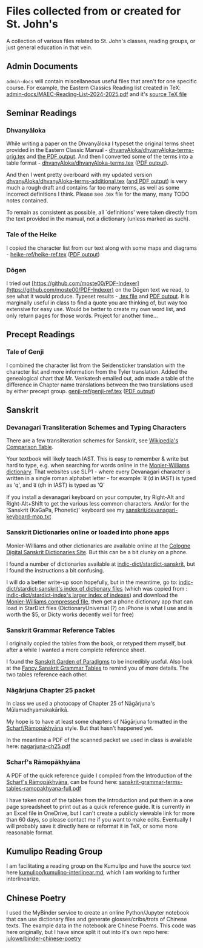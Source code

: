 # Files collected from or created for St. John's

A collection of various files related to St. John's classes, reading groups,
or just general education in that vein.

## Admin Documents

`admin-docs` will contain miscellaneous useful files that aren't for one
specific course. For example, the Eastern Classics Reading list created in TeX:
[admin-docs/MAEC-Reading-List-2024-2025.pdf](admin-docs/MAEC-Reading-List-2024-2025.pdf)
and it's [source TeX file](admin-docs/MAEC-Reading-List.tex)

## Seminar Readings

### Dhvanyāloka

While writing a paper on the Dhvanyāloka I typeset the original terms sheet
provided in the Eastern Classic Manual - [dhvanyAloka/dhvanyAloka-terms-orig.tex](dhvanyAloka/dhvanyAloka-terms-orig.tex) and [the PDF output](dhvanyAloka/dhvanyAloka-terms-orig.pdf).
And then I converted some of the terms into a table format - [dhvanyAloka/dhvanyAloka-terms.tex](dhvanyAloka/dhvanyAloka-terms.tex) ([PDF output](dhvanyAloka/dhvanyAloka-terms.pdf)).

And then I went pretty overboard with my updated version
[dhvanyAloka/dhvanyAloka-terms-additional.tex](dhvanyAloka/dhvanyAloka-terms-additional.tex)
([and PDF output](dhvanyAloka/dhvanyAloka-terms-additional.pdf))
is very much a rough draft and contains far too many terms,
as well as some incorrect definitions I think. Please see .tex file for the
many, many TODO notes contained.

To remain as consistent as possible, all `definitions' were taken directly from
the text provided in the manual, not a dictionary (unless marked as such).

### Tale of the Heike

I copied the character list from our text along with some maps and diagrams - [heike-ref/heike-ref.tex](heike-ref/heike-ref.tex) ([PDF output](heike-ref/heike-ref.pdf))

### Dōgen

I tried out [https://github.com/moste00/PDF-Indexer](https://github.com/moste00/PDF-Indexer)
on the Dōgen text we read, to see what it would produce.
Typeset results - [.tex file](dogen/heart-dogen-index.tex) and [PDF output](dogen/heart-dogen-index.pdf).
It is marginally useful in class to find a quote you are thinking of,
but way too extensive for easy use. Would be better to create my own word list,
and only return pages for those words. Project for another time...

## Precept Readings

### Tale of Genji

I combined the character list from the Seidensticker translation with the character list and more information from the Tyler translation. Added the genealogical chart that Mr. Venkatesh emailed out, adn made a table of the difference in Chapter name translations between the two translations used by either precept group. [genji-ref/genji-ref.tex](genji-ref/genji-ref.tex) ([PDF output](genji-ref/genji-ref.pdf))

## Sanskrit

### Devanagari Transliteration Schemes and Typing Characters

There are a few transliteration schemes for Sanskrit, see
[Wikipedia's Comparison Table](https://en.wikipedia.org/wiki/Devanagari_transliteration#Transliteration_comparison).

Your textbook will likely teach IAST. This is easy to remember & write but hard
to type, e.g. when searching for words online in the [Monier-Williams dictionary](https://www.sanskrit-lexicon.uni-koeln.de/scans/MWScan/2020/web/webtc1/index.php).
That websites use SLP1 - where every Devanagari character is written in a
single roman alphabet letter - for example:
ड (ḍ in IAST) is typed as 'q',
and ढ (ḍh in IAST) is typed as 'Q'

If you install a devanagari keyboard on your computer, try Right-Alt and Right-Alt+Shift to get the various less common characters. And/or for the 'Sanskrit (KaGaPa, Phonetic)' keyboard see my [sanskrit/devanagari-keyboard-map.txt](sanskrit/devanagari-keyboard-map.txt)

### Sanskrit Dictionaries online or loaded into phone apps

Monier-Williams and other dictionaries are available online at the
[Cologne Digital Sanskrit Dictionaries Site](https://www.sanskrit-lexicon.uni-koeln.de/).
But this can be a bit clunky on a phone.

I found a number of dictionaries available at
[indic-dict/stardict-sanskrit](https://github.com/indic-dict/stardict-sanskrit),
but I found the instructions a bit confusing.

I will do a better write-up soon hopefully, but in the meantime, go to:
[indic-dict/stardict-sanskrit's index of dictionary files](https://raw.githubusercontent.com/indic-dict/stardict-sanskrit/gh-pages/sa-head/en-entries/tars/tars.MD)
(which was copied from : [indic-dict/stardict-index's larger index of indexes](https://raw.githubusercontent.com/indic-dict/stardict-index/master/dictionaryIndices.md))
and download the [Monier-Williams compressed file](https://github.com/indic-dict/stardict-sanskrit/raw/gh-pages/sa-head/en-entries/tars/mw-cologne__2024-01-17_03-14-56Z__14MB.tar.gz),
then get a phone dictionary app that can load in StarDict files
(DictionaryUniversal (?) on iPhone is what I use and is worth the $5,
or Dicty works decently well for free)

### Sanskrit Grammar Reference Tables

I originally copied the tables from the book, or retyped them myself, but after
a while I wanted a more complete reference sheet.

I found the [Sanskrit Garden of Paradigms](https://www.yesvedanta.com/sanskrit/garden/)
to be incredibly useful. Also look at the
[Fancy Sanskrit Grammar Tables](https://www.yesvedanta.com/sanskrit/tenses/)
to remind you of more details. The two tables reference each other.

### Nāgārjuna Chapter 25 packet

In class we used a photocopy of Chapter 25 of Nāgārjuna's Mūlamadhyamakakārikā.

My hope is to have at least some chapters of Nāgārjuna formatted in the
[Scharf/Rāmopākhyāna](https://bookshop.org/p/books/ramopakhyana-the-story-of-rama-in-the-mahabharata-a-sanskrit-independent-study-reader-peter-scharf/10187068)
style. But that hasn't happened yet.

In the meantime a PDF of the scanned packet we used in class is available here:
[nagarjuna-ch25.pdf](sanskrit/nagarjuna-ch25.pdf)

### Scharf's Rāmopākhyāna

A PDF of the quick reference guide I compiled from the Introduction of the
[Scharf's Rāmopākhyāna](https://bookshop.org/p/books/ramopakhyana-the-story-of-rama-in-the-mahabharata-a-sanskrit-independent-study-reader-peter-scharf/10187068),
can be found here:
[sanskrit-grammar-terms-tables-ramopakhyana-full.pdf](sanskrit/sanskrit-grammar-terms-tables-ramopakhyana-full.pdf)

I have taken most of the tables from the Introduction and put them in a one
page spreadsheet to print out as a quick reference guide.
It is currently in an Excel file in OneDrive, but I can't create a publicly
viewable link for more than 60 days, so please contact me if you want to make
edits. Eventually I will probably save it directly here or reformat it in TeX,
or some more reasonable format.

## Kumulipo Reading Group

I am facilitating a reading group on the Kumulipo and have the source text here
[kumulipo/kumulipo-interlinear.md](kumulipo/kumulipo-interlinear.md),
which I am working to further interlinearize.

## Chinese Poetry

I used the MyBinder service to create an online Python/Jupyter notebook that can use dictionary files and generate glosses/cribs/trots of Chinese texts. The example data in the notebook are Chinese Poems. This code was here originally, but I have since split it out into it's own repo here: [julowe/binder-chinese-poetry](https://github.com/julowe/binder-chinese-poetry)
